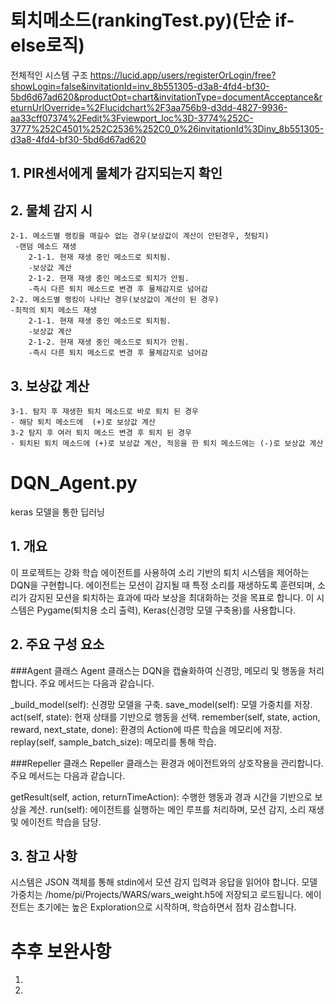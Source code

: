 # 퇴치메소드(rankingTest.py)(단순 if-else로직)
전체적인 시스템 구조
https://lucid.app/users/registerOrLogin/free?showLogin=false&invitationId=inv_8b551305-d3a8-4fd4-bf30-5bd6d67ad620&productOpt=chart&invitationType=documentAcceptance&returnUrlOverride=%2Flucidchart%2F3aa756b9-d3dd-4827-9936-aa33cff07374%2Fedit%3Fviewport_loc%3D-3774%252C-3777%252C4501%252C2536%252C0_0%26invitationId%3Dinv_8b551305-d3a8-4fd4-bf30-5bd6d67ad620


## 1. PIR센서에게 물체가 감지되는지 확인
## 2. 물체 감지 시 
	2-1. 메소드별 랭킹을 매길수 없는 경우(보상값이 계산이 안된경우, 첫탐지)
	 -랜덤 메소드 재생
		2-1-1. 현재 재생 중인 메소드로 퇴치됨.
		-보상값 계산 
		2-1-2. 현재 재생 중인 메소드로 퇴치가 안됨.
		-즉시 다른 퇴치 메소드로 변경 후 물체감지로 넘어감
	2-2. 메소드별 랭킹이 나타난 경우(보상값이 계산이 된 경우)
	-최적의 퇴치 메소드 재생
		2-1-1. 현재 재생 중인 메소드로 퇴치됨.
		-보상값 계산 
		2-1-2. 현재 재생 중인 메소드로 퇴치가 안됨.
		-즉시 다른 퇴치 메소드로 변경 후 물체감지로 넘어감
## 3. 보상값 계산 
  	3-1. 탐지 후 재생한 퇴치 메소드로 바로 퇴치 된 경우
	- 해당 퇴치 메소드에  (+)로 보상값 계산 
	3-2 탐지 후 여러 퇴치 메소드 변경 후 퇴치 된 경우
	- 퇴치된 퇴치 메소드에 (+)로 보상값 계산, 적응을 한 퇴치 메소드에는 (-)로 보상값 계산

# DQN_Agent.py
keras 모델을 통한 딥러닝
## 1. 개요
이 프로젝트는 강화 학습 에이전트를 사용하여 소리 기반의 퇴치 시스템을 제어하는 DQN을 구현합니다. 에이전트는 모션이 감지될 때 특정 소리를 재생하도록 훈련되며, 소리가 감지된 모션을 퇴치하는 효과에 따라 보상을 최대화하는 것을 목표로 합니다. 이 시스템은 Pygame(퇴치용 소리 출력), Keras(신경망 모델 구축용)를 사용합니다.


## 2. 주요 구성 요소
###Agent 클래스
Agent 클래스는 DQN을 캡슐화하여 신경망, 메모리 및 행동을 처리합니다. 주요 메서드는 다음과 같습니다.

_build_model(self): 신경망 모델을 구축.
save_model(self): 모델 가중치를 저장.
act(self, state): 현재 상태를 기반으로 행동을 선택.
remember(self, state, action, reward, next_state, done): 환경의 Action에 따른 학습을 메모리에 저장.
replay(self, sample_batch_size): 메모리를 통해 학습.

###Repeller 클래스
Repeller 클래스는 환경과 에이전트와의 상호작용을 관리합니다. 주요 메서드는 다음과 같습니다.

getResult(self, action, returnTimeAction): 수행한 행동과 경과 시간을 기반으로 보상을 계산.
run(self): 에이전트를 실행하는 메인 루프를 처리하며, 모션 감지, 소리 재생 및 에이전트 학습을 담당.


## 3. 참고 사항
시스템은 JSON 객체를 통해 stdin에서 모션 감지 입력과 응답을 읽어야 합니다.
모델 가중치는 /home/pi/Projects/WARS/wars_weight.h5에 저장되고 로드됩니다.
에이전트는 초기에는 높은 Exploration으로 시작하며, 학습하면서 점차 감소합니다.



# 추후 보완사항
1. 
2.
